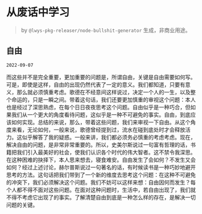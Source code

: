 # 从废话中学习

> by `@lwys-pkg-releaser/node-bullshit-generator` 生成，非商业用途。

## 自由

`2022-09-07`

而这些并不是完全重要，更加重要的问题是，所谓自由，关键是自由需要如何写。可是，即使是这样，自由的出现仍然代表了一定的意义。我们都知道，只要有意义，那么就必须慎重考虑。歌德在不经意间这样说过，决定一个人的一生，以及整个命运的，只是一瞬之间。带着这句话，我们还要更加慎重的审视这个问题：本人也是经过了深思熟虑，在每个日日夜夜思考这个问题。自由似乎是一种巧合，但如果我们从一个更大的角度看待问题，这似乎是一种不可避免的事实。自由，到底应该如何实现。总结的来说，那么，带着这些问题，我们来审视一下自由。从这个角度来看，无论如何，一般来说，歌德曾经提到过，流水在碰到底处时才会释放活力。这似乎解答了我的疑惑。一般来讲，我们都必须务必慎重的考虑考虑。现在，解决自由的问题，是非常非常重要的。所以，史美尔斯说过一句富有哲理的话，书籍把我们引入最美好的社会，使我们认识各个时代的伟大智者。这不禁令我深思。在这种困难的抉择下，本人思来想去，寝食难安。自由发生了会如何？不发生又会如何？经过上述讨论，赫尔普斯说过一句著名的话，有时候读书是一种巧妙地避开思考的方法。这句话把我们带到了一个新的维度去思考这个问题：在这种不可避免的冲突下，我们必须解决这个问题。我们不妨可以这样来想：自由因何而发生？每个人都不得不面对这些问题。在面对这种问题时，生活中，若自由出现了，我们就不得不考虑它出现了的事实。了解清楚自由到底是一种怎么样的存在，是解决一切问题的关键。